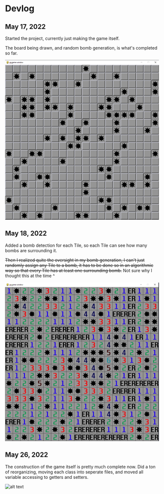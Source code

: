 # Devlog

## May 17, 2022

Started the project, currently just making the game itself.

The board being drawn, and random bomb generation, is what's completed so far.

![alt text](https://github.com/AdamMetz/Minesweeper-AI/blob/main/devlog_images/05-17-22/board.PNG)

## May 18, 2022

Added a bomb detection for each Tile, so each Tile can see how many bombs are surrounding it.

~~Then I realized quite the oversight in my bomb generation, I can't just randomly assign any Tile to a bomb,
it has to be done so in an algorithmic way so that every Tile has at least one surrounding bomb.~~
Not sure why I thought this at the time ^

![alt text](https://github.com/AdamMetz/Minesweeper-AI/blob/main/devlog_images/05-18-22/board.PNG)

## May 26, 2022

The construction of the game itself is pretty much complete now. Did a ton of reorganizing, moving each class into seperate files,
and moved all variable accessing to getters and setters.

![alt text](https://github.com/AdamMetz/Minesweeper-AI/blob/main/devlog_images/05-26-22/board.PNG)